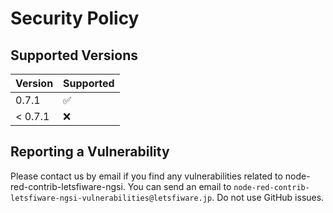 # Security Policy

## Supported Versions

| Version | Supported          |
| ------- | ------------------ |
| 0.7.1   | :white_check_mark: |
| < 0.7.1 | :x:                |

## Reporting a Vulnerability

Please contact us by email if you find any vulnerabilities related to node-red-contrib-letsfiware-ngsi.
You can send an email to `node-red-contrib-letsfiware-ngsi-vulnerabilities@letsfiware.jp`. Do not use GitHub issues.
